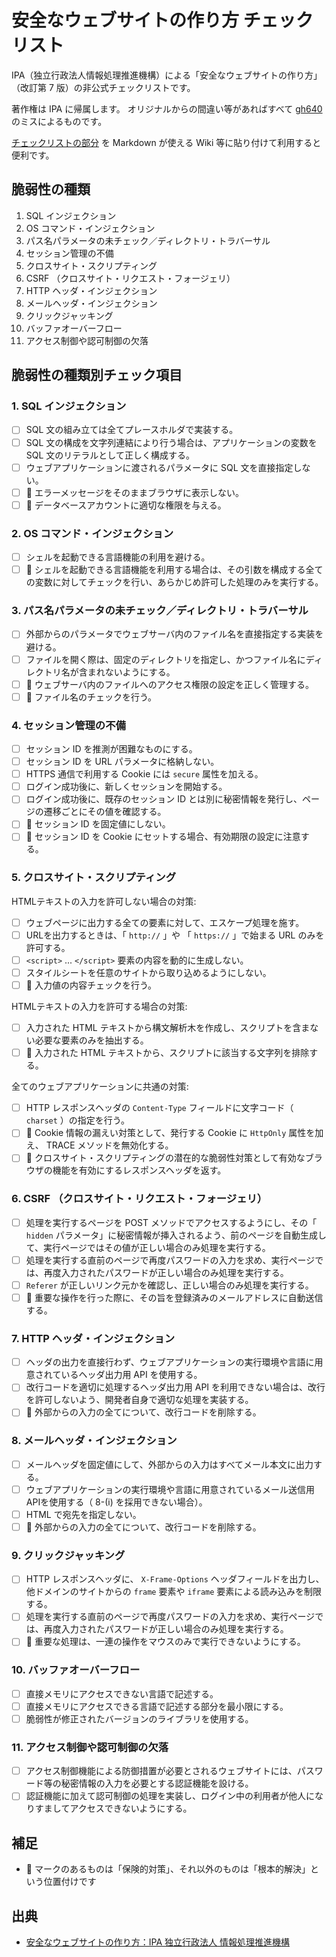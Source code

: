 # 安全なウェブサイトの作り方 チェックリスト

IPA（独立行政法人情報処理推進機構）による「安全なウェブサイトの作り方」（改訂第 7 版）の非公式チェックリストです。

著作権は IPA に帰属します。
オリジナルからの間違い等があればすべて [gh640](/gh640) のミスによるものです。

[チェックリストの部分](https://raw.githubusercontent.com/gh640/web-application-security-checklist-ja/main/README.md) を Markdown が使える Wiki 等に貼り付けて利用すると便利です。

## 脆弱性の種類

1. SQL インジェクション
2. OS コマンド・インジェクション
3. パス名パラメータの未チェック／ディレクトリ・トラバーサル
4. セッション管理の不備
5. クロスサイト・スクリプティング
6. CSRF （クロスサイト・リクエスト・フォージェリ）
7. HTTP ヘッダ・インジェクション
8. メールヘッダ・インジェクション
9. クリックジャッキング
10. バッファオーバーフロー
11. アクセス制御や認可制御の欠落

## 脆弱性の種類別チェック項目

### 1. SQL インジェクション

- [ ] SQL 文の組み立ては全てプレースホルダで実装する。
- [ ] SQL 文の構成を文字列連結により行う場合は、アプリケーションの変数を SQL 文のリテラルとして正しく構成する。
- [ ] ウェブアプリケーションに渡されるパラメータに SQL 文を直接指定しない。
- [ ] 🔐 エラーメッセージをそのままブラウザに表示しない。
- [ ] 🔐 データベースアカウントに適切な権限を与える。

### 2. OS コマンド・インジェクション

- [ ] シェルを起動できる言語機能の利用を避ける。
- [ ] 🔐 シェルを起動できる言語機能を利用する場合は、その引数を構成する全ての変数に対してチェックを行い、あらかじめ許可した処理のみを実行する。

### 3. パス名パラメータの未チェック／ディレクトリ・トラバーサル

- [ ] 外部からのパラメータでウェブサーバ内のファイル名を直接指定する実装を避ける。
- [ ] ファイルを開く際は、固定のディレクトリを指定し、かつファイル名にディレクトリ名が含まれないようにする。
- [ ] 🔐 ウェブサーバ内のファイルへのアクセス権限の設定を正しく管理する。
- [ ] 🔐 ファイル名のチェックを行う。

### 4. セッション管理の不備

- [ ] セッション ID を推測が困難なものにする。
- [ ] セッション ID を URL パラメータに格納しない。
- [ ] HTTPS 通信で利用する Cookie には `secure` 属性を加える。
- [ ] ログイン成功後に、新しくセッションを開始する。
- [ ] ログイン成功後に、既存のセッション ID とは別に秘密情報を発行し、ページの遷移ごとにその値を確認する。
- [ ] 🔐 セッション ID を固定値にしない。
- [ ] 🔐 セッション ID を Cookie にセットする場合、有効期限の設定に注意する。

### 5. クロスサイト・スクリプティング

HTMLテキストの入力を許可しない場合の対策:

- [ ] ウェブページに出力する全ての要素に対して、エスケープ処理を施す。
- [ ] URLを出力するときは、「 `http://` 」や 「 `https://` 」で始まる URL のみを許可する。
- [ ] `<script>` ... `</script>` 要素の内容を動的に生成しない。
- [ ] スタイルシートを任意のサイトから取り込めるようにしない。
- [ ] 🔐 入力値の内容チェックを行う。

HTMLテキストの入力を許可する場合の対策:

- [ ] 入力された HTML テキストから構文解析木を作成し、スクリプトを含まない必要な要素のみを抽出する。
- [ ] 🔐 入力された HTML テキストから、スクリプトに該当する文字列を排除する。

全てのウェブアプリケーションに共通の対策:

- [ ] HTTP レスポンスヘッダの `Content-Type` フィールドに文字コード（ `charset` ）の指定を行う。
- [ ] 🔐 Cookie 情報の漏えい対策として、発行する Cookie に `HttpOnly` 属性を加え、 TRACE メソッドを無効化する。
- [ ] 🔐 クロスサイト・スクリプティングの潜在的な脆弱性対策として有効なブラウザの機能を有効にするレスポンスヘッダを返す。

### 6. CSRF （クロスサイト・リクエスト・フォージェリ）

- [ ] 処理を実行するページを POST メソッドでアクセスするようにし、その「 `hidden` パラメータ」に秘密情報が挿入されるよう、前のページを自動生成して、実行ページではその値が正しい場合のみ処理を実行する。
- [ ] 処理を実行する直前のページで再度パスワードの入力を求め、実行ページでは、再度入力されたパスワードが正しい場合のみ処理を実行する。
- [ ] `Referer` が正しいリンク元かを確認し、正しい場合のみ処理を実行する。
- [ ] 🔐 重要な操作を行った際に、その旨を登録済みのメールアドレスに自動送信する。

### 7. HTTP ヘッダ・インジェクション

- [ ] ヘッダの出力を直接行わず、ウェブアプリケーションの実行環境や言語に用意されているヘッダ出力用 API を使用する。
- [ ] 改行コードを適切に処理するヘッダ出力用 API を利用できない場合は、改行を許可しないよう、開発者自身で適切な処理を実装する。
- [ ] 🔐 外部からの入力の全てについて、改行コードを削除する。

### 8. メールヘッダ・インジェクション

- [ ] メールヘッダを固定値にして、外部からの入力はすべてメール本文に出力する。
- [ ] ウェブアプリケーションの実行環境や言語に用意されているメール送信用APIを使用する（ 8-(i) を採用できない場合）。
- [ ] HTML で宛先を指定しない。
- [ ] 🔐 外部からの入力の全てについて、改行コードを削除する。

### 9. クリックジャッキング

- [ ] HTTP レスポンスヘッダに、 `X-Frame-Options` ヘッダフィールドを出力し、他ドメインのサイトからの `frame` 要素や `iframe` 要素による読み込みを制限する。
- [ ] 処理を実行する直前のページで再度パスワードの入力を求め、実行ページでは、再度入力されたパスワードが正しい場合のみ処理を実行する。
- [ ] 🔐 重要な処理は、一連の操作をマウスのみで実行できないようにする。

### 10. バッファオーバーフロー

- [ ] 直接メモリにアクセスできない言語で記述する。
- [ ] 直接メモリにアクセスできる言語で記述する部分を最小限にする。
- [ ] 脆弱性が修正されたバージョンのライブラリを使用する。

### 11. アクセス制御や認可制御の欠落

- [ ] アクセス制御機能による防御措置が必要とされるウェブサイトには、パスワード等の秘密情報の入力を必要とする認証機能を設ける。
- [ ] 認証機能に加えて認可制御の処理を実装し、ログイン中の利用者が他人になりすましてアクセスできないようにする。

## 補足

- 🔐 マークのあるものは「保険的対策」、それ以外のものは「根本的解決」という位置付けです

## 出典

- [安全なウェブサイトの作り方：IPA 独立行政法人 情報処理推進機構](https://www.ipa.go.jp/security/vuln/websecurity.html)
